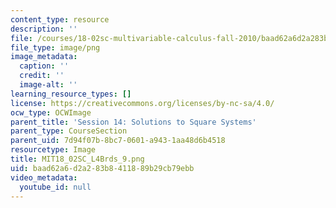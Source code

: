 ```yaml
---
content_type: resource
description: ''
file: /courses/18-02sc-multivariable-calculus-fall-2010/baad62a6d2a283b8411889b29cb79ebb_MIT18_02SC_L4Brds_9.png
file_type: image/png
image_metadata:
  caption: ''
  credit: ''
  image-alt: ''
learning_resource_types: []
license: https://creativecommons.org/licenses/by-nc-sa/4.0/
ocw_type: OCWImage
parent_title: 'Session 14: Solutions to Square Systems'
parent_type: CourseSection
parent_uid: 7d94f07b-8bc7-0601-a943-1aa48d6b4518
resourcetype: Image
title: MIT18_02SC_L4Brds_9.png
uid: baad62a6-d2a2-83b8-4118-89b29cb79ebb
video_metadata:
  youtube_id: null
---
```

